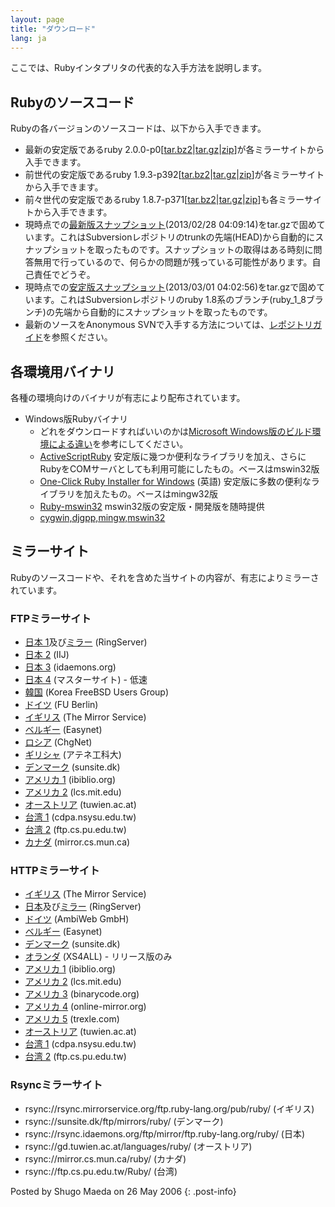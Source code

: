```yaml
---
layout: page
title: "ダウンロード"
lang: ja
---
```


ここでは、Rubyインタプリタの代表的な入手方法を説明します。

## Rubyのソースコード

Rubyの各バージョンのソースコードは、以下から入手できます。

* 最新の安定版であるruby
  2.0.0-p0\[[tar.bz2][1]\|[tar.gz][2]\|[zip][3]\]が各ミラーサイトから入手できます。
* 前世代の安定版であるruby
  1.9.3-p392\[[tar.bz2][4]\|[tar.gz][5]\|[zip][6]\]が各ミラーサイトから入手できます。
* 前々世代の安定版であるruby
  1.8.7-p371\[[tar.bz2][7]\|[tar.gz][8]\|[zip][9]\]も各ミラーサイトから入手できます。
* 現時点での[最新版スナップショット][10](2013/02/28
  04:09:14)をtar.gzで固めています。これはSubversionレポジトリのtrunkの先端(HEAD)から自動的にスナップショットを取ったものです。スナップショットの取得はある時刻に問答無用で行っているので、何らかの問題が残っている可能性があります。自己責任でどうぞ。
* 現時点での[安定版スナップショット][11](2013/03/01
  04:02:56)をtar.gzで固めています。これはSubversionレポジトリのruby
  1.8系のブランチ(ruby\_1\_8ブランチ)の先端から自動的にスナップショットを取ったものです。
* 最新のソースをAnonymous
  SVNで入手する方法については、[レポジトリガイド](/ja/documentation/repository-guide)を参照ください。

## 各環境用バイナリ

各種の環境向けのバイナリが有志により配布されています。

* Windows版Rubyバイナリ
  * どれをダウンロードすればいいのかは[Microsoft Windows版のビルド環境による違い][12]を参考にしてください。
  * [ActiveScriptRuby][13]
    安定版に幾つか便利なライブラリを加え、さらにRubyをCOMサーバとしても利用可能にしたもの。ベースはmswin32版
  * [One-Click Ruby Installer for Windows][14] (英語)
    安定版に多数の便利なライブラリを加えたもの。ベースはmingw32版
  * [Ruby-mswin32][15] mswin32版の安定版・開発版を随時提供
  * [cygwin,djgpp,mingw,mswin32][16]

## ミラーサイト

Rubyのソースコードや、それを含めた当サイトの内容が、有志によりミラーされています。

### FTPミラーサイト

* [日本 1][17]及び[ミラー][18] (RingServer)
* [日本 2][19] (IIJ)
* [日本 3][20] (idaemons.org)
* [日本 4][21] (マスターサイト) - 低速
* [韓国][22] (Korea FreeBSD Users Group)
* [ドイツ][23] (FU Berlin)
* [イギリス][24] (The Mirror Service)
* [ベルギー][25] (Easynet)
* [ロシア][26] (ChgNet)
* [ギリシャ][27] (アテネ工科大)
* [デンマーク][28] (sunsite.dk)
* [アメリカ 1][29] (ibiblio.org)
* [アメリカ 2][30] (lcs.mit.edu)
* [オーストリア][31] (tuwien.ac.at)
* [台湾 1][32] (cdpa.nsysu.edu.tw)
* [台湾 2][33] (ftp.cs.pu.edu.tw)
* [カナダ][34] (mirror.cs.mun.ca)

### HTTPミラーサイト

* [イギリス][35] (The Mirror Service)
* [日本][36]及び[ミラー][18] (RingServer)
* [ドイツ][37] (AmbiWeb GmbH)
* [ベルギー][38] (Easynet)
* [デンマーク][39] (sunsite.dk)
* [オランダ][40] (XS4ALL) - リリース版のみ
* [アメリカ 1][41] (ibiblio.org)
* [アメリカ 2][42] (lcs.mit.edu)
* [アメリカ 3][43] (binarycode.org)
* [アメリカ 4][44] (online-mirror.org)
* [アメリカ 5][45] (trexle.com)
* [オーストリア][46] (tuwien.ac.at)
* [台湾 1][47] (cdpa.nsysu.edu.tw)
* [台湾 2][48] (ftp.cs.pu.edu.tw)

### Rsyncミラーサイト

* rsync://rsync.mirrorservice.org/ftp.ruby-lang.org/pub/ruby/ (イギリス)
* rsync://sunsite.dk/ftp/mirrors/ruby/ (デンマーク)
* rsync://rsync.idaemons.org/ftp/mirror/ftp.ruby-lang.org/ruby/ (日本)
* rsync://gd.tuwien.ac.at/languages/ruby/ (オーストリア)
* rsync://mirror.cs.mun.ca/ruby/ (カナダ)
* rsync://ftp.cs.pu.edu.tw/Ruby/ (台湾)

Posted by Shugo Maeda on 26 May 2006
{: .post-info}



[1]: ftp://ftp.ruby-lang.org/pub/ruby/2.0/ruby-2.0.0-p0.tar.bz2 
[2]: ftp://ftp.ruby-lang.org/pub/ruby/2.0/ruby-2.0.0-p0.tar.gz 
[3]: ftp://ftp.ruby-lang.org/pub/ruby/2.0/ruby-2.0.0-p0.zip 
[4]: ftp://ftp.ruby-lang.org/pub/ruby/1.9/ruby-1.9.3-p392.tar.bz2 
[5]: ftp://ftp.ruby-lang.org/pub/ruby/1.9/ruby-1.9.3-p392.tar.gz 
[6]: ftp://ftp.ruby-lang.org/pub/ruby/1.9/ruby-1.9.3-p392.zip 
[7]: ftp://ftp.ruby-lang.org/pub/ruby/1.8/ruby-1.8.7-p371.tar.bz2 
[8]: ftp://ftp.ruby-lang.org/pub/ruby/1.8/ruby-1.8.7-p371.tar.gz 
[9]: ftp://ftp.ruby-lang.org/pub/ruby/1.8/ruby-1.8.7-p371.zip 
[10]: ftp://ftp.ruby-lang.org/pub/ruby/snapshot.tar.gz 
[11]: ftp://ftp.ruby-lang.org/pub/ruby/stable-snapshot.tar.gz 
[12]: http://www.ruby-lang.org/ja/install.cgi?cmd=view;name=Microsoft+Windows%C8%C7%A4%CE%A5%D3%A5%EB%A5%C8%B4%C4%B6%AD%A4%CB%A4%E8%A4%EB%B0%E3%A4%A4 
[13]: http://www.artonx.org/data/asr/ 
[14]: http://rubyinstaller.org/ 
[15]: http://www.garbagecollect.jp/ruby/mswin32/ 
[16]: ftp://ftp.ruby-lang.org/pub/ruby/binaries/ 
[17]: ftp://core.ring.gr.jp/pub/lang/ruby/ 
[18]: http://www.t.ring.gr.jp/ 
[19]: ftp://ftp.iij.ad.jp/pub/lang/ruby/ 
[20]: ftp://ftp.idaemons.org/pub/mirror/ftp.ruby-lang.org/ruby/ 
[21]: ftp://ftp.ruby-lang.org/pub/ruby/ 
[22]: ftp://ftp.kr.freebsd.org/pub/ruby/ 
[23]: ftp://ftp.fu-berlin.de/unix/languages/ruby/ 
[24]: ftp://ftp.mirrorservice.org/sites/ftp.ruby-lang.org/pub/ruby/ 
[25]: ftp://ftp.easynet.be/ruby/ruby/ 
[26]: ftp://ftp.chg.ru/pub/lang/ruby/ 
[27]: ftp://ftp.ntua.gr/pub/lang/ruby/ 
[28]: ftp://sunsite.dk/mirrors/ruby/ 
[29]: ftp://www.ibiblio.org/pub/languages/ruby/ 
[30]: ftp://xyz.lcs.mit.edu/pub/ruby/ 
[31]: ftp://gd.tuwien.ac.at/languages/ruby/ 
[32]: ftp://ruby.cdpa.nsysu.edu.tw/ruby/ 
[33]: ftp://ftp.cs.pu.edu.tw/Unix/lang/Ruby/ 
[34]: ftp://mirror.cs.mun.ca/pub/mirror/ruby/ 
[35]: http://www.mirrorservice.org/sites/ftp.ruby-lang.org/pub/ruby/ 
[36]: http://core.ring.gr.jp/archives/lang/ruby/ 
[37]: http://dl.ambiweb.de/mirrors/ftp.ruby-lang.org/ 
[38]: http://ruby.mirror.easynet.be/ 
[39]: http://mirrors.sunsite.dk/ruby/ 
[40]: http://www.xs4all.nl/~hipster/lib/mirror/ruby/ 
[41]: http://www.ibiblio.org/pub/languages/ruby/ 
[42]: http://xyz.lcs.mit.edu/ruby/ 
[43]: http://www.binarycode.org/ruby/ 
[44]: http://www.online-mirror.org/ruby/ 
[45]: http://ruby.trexle.com/ 
[46]: http://gd.tuwien.ac.at/languages/ruby/ 
[47]: http://pluto.cdpa.nsysu.edu.tw/ruby/ 
[48]: http://ftp.cs.pu.edu.tw/Unix/lang/Ruby/ 
